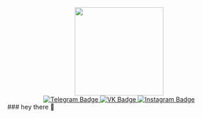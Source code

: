 <div id="header" align="center">
  <img src="https://thumbs.gfycat.com/ImpassionedHeartfeltJenny-size_restricted.gif" width="200"/>
</div>
<div id="badges" align="center">
    <a href="https://t.me/harrrdie">
  <img src="https://img.shields.io/badge/Telegram-blue?style=for-the-badge&logo=telegram&logoColor=white" alt="Telegram Badge"/>
      </a>
  <a href="https://vk.com/harrrdie">
  <img src="https://img.shields.io/badge/VK-purple?style=for-the-badge&logo=vk&logoColor=white" alt="VK Badge"/>
      </a>
  <a href="https://www.instagram.com/harrrdie/">
  <img src="https://img.shields.io/badge/Instagram-blue?logo=instagram&logoColor=white&style=for-the-badge" alt="Instagram Badge"/>
    </a>
</div>
### hey there 👋

